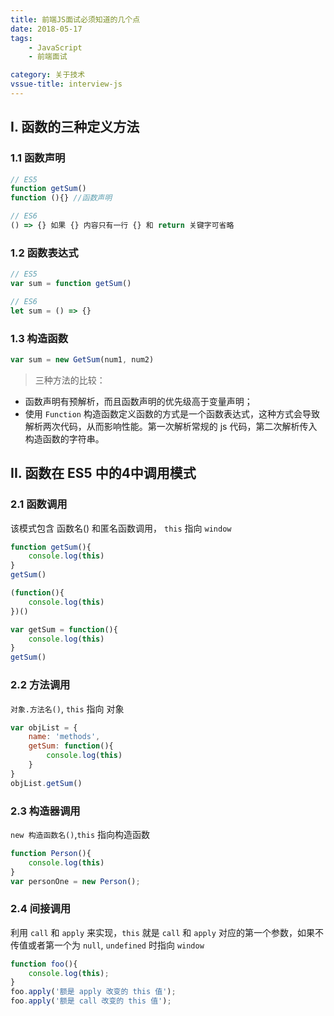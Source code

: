 ```yaml
---
title: 前端JS面试必须知道的几个点
date: 2018-05-17
tags: 
    - JavaScript
    - 前端面试

category: 关于技术
vssue-title: interview-js
---
```


## I. 函数的三种定义方法

### 1.1 函数声明

```js
// ES5
function getSum()
function (){} //函数声明

// ES6
() => {} 如果 {} 内容只有一行 {} 和 return 关键字可省略
```
### 1.2 函数表达式

```js
// ES5
var sum = function getSum()

// ES6
let sum = () => {}
```
### 1.3 构造函数

```js
var sum = new GetSum(num1, num2)
```
> 三种方法的比较：
* 函数声明有预解析，而且函数声明的优先级高于变量声明；
* 使用 `Function` 构造函数定义函数的方式是一个函数表达式，这种方式会导致解析两次代码，从而影响性能。第一次解析常规的 js 代码，第二次解析传入构造函数的字符串。

## II. 函数在 ES5 中的4中调用模式
### 2.1 函数调用
该模式包含 函数名() 和匿名函数调用， `this` 指向 `window`

```js
function getSum(){
    console.log(this)
}
getSum()

(function(){
    console.log(this)
})()

var getSum = function(){
    console.log(this)
}
getSum()
```
### 2.2 方法调用
`对象.方法名()`, `this` 指向 对象
```js
var objList = {
    name: 'methods',
    getSum: function(){
        console.log(this)
    }
}
objList.getSum()
```

### 2.3 构造器调用
`new 构造函数名()`,`this` 指向构造函数

```js
function Person(){
    console.log(this)
}
var personOne = new Person();
```

### 2.4 间接调用
利用 `call` 和 `apply` 来实现，`this` 就是 `call` 和 `apply` 对应的第一个参数，如果不传值或者第一个为 `null`, `undefined` 时指向 `window`
```js
function foo(){
    console.log(this);
}
foo.apply('额是 apply 改变的 this 值');
foo.apply('额是 call 改变的 this 值');
```
